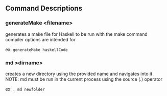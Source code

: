 ## Command Descriptions

### generateMake \<filename\>
generates a make file for Haskell to be run with the make command
compiler options are intended for 

  ex: `generateMake haskellCode`

### md \>dirname\>
creates a new directory using the provided name and navigates into it
NOTE: md must be run in the current process using the source (.) operator

  ex: `. md newfolder`
